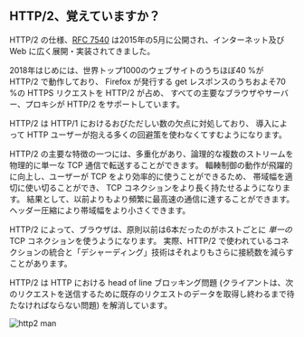 ## HTTP/2、覚えていますか？

HTTP/2 の仕様、[RFC 7540](https://httpwg.org/specs/rfc7540.html) は2015年の5月に公開され、インターネット及び Web に広く展開・実装されてきました。

2018年はじめには、世界トップ1000のウェブサイトのうちほぼ40 %が HTTP/2 で動作しており、
Firefox が発行する get レスポンスのうちおよそ70 %の HTTPS リクエストを HTTP/2 が占め、
すべての主要なブラウザやサーバー、プロキシが HTTP/2 をサポートしています。

HTTP/2 は HTTP/1 におけるおびただしい数の欠点に対処しており、
導入によって HTTP ユーザーが抱える多くの回避策を使わなくてすむようになります。

HTTP/2 の主要な特徴の一つには、多重化があり、論理的な複数のストリームを物理的に単一な TCP 通信で転送することができます。
輻輳制御の動作が飛躍的に向上し、ユーザーが TCP をより効率的に使うことができるため、
帯域幅を適切に使い切ることができ、 TCP コネクションをより長く持たせるようになります。
結果として、以前よりもより頻繁に最高速の通信に達することができます。
ヘッダー圧縮により帯域幅をより小さくできます。

HTTP/2 によって、ブラウザは、原則以前は6本だったのがホストごとに *単一の* TCP コネクションを使うようになります。
実際、HTTP/2 で使われているコネクションの統合と「デシャーディング」技術はそれよりもさらに接続数を減らすことがあります。

HTTP/2 は HTTP における head of line ブロッキング問題 (クライアントは、次のリクエストを送信するために既存のリクエストのデータを取得し終わるまで待たなければならない問題) を解消しています。

![http2 man](../images/h2-man.jpg)
